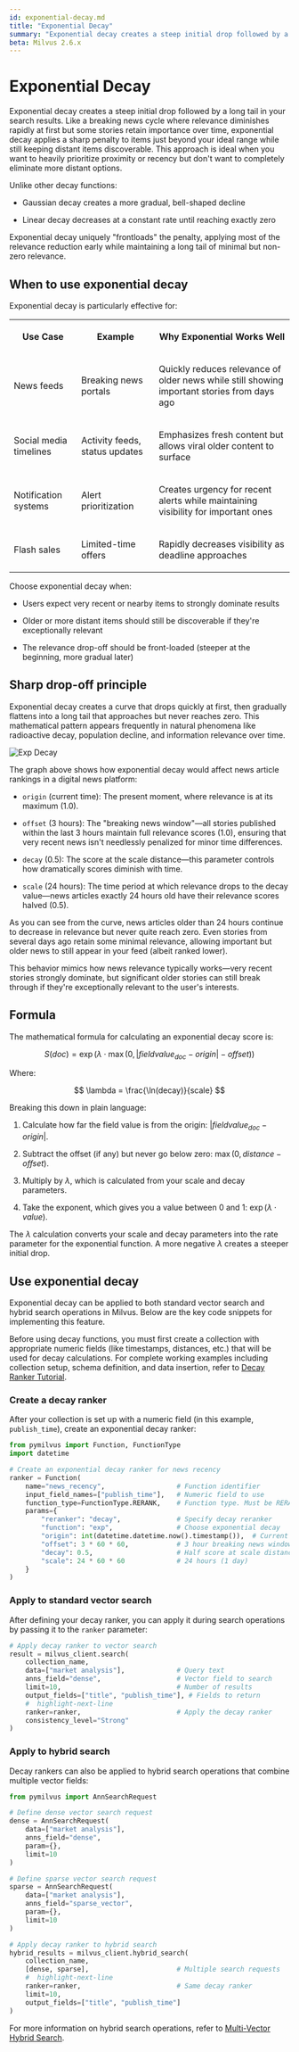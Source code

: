 ```yaml
---
id: exponential-decay.md
title: "Exponential Decay"
summary: "Exponential decay creates a steep initial drop followed by a long tail in your search results. Like a breaking news cycle where relevance diminishes rapidly at first but some stories retain importance over time, exponential decay applies a sharp penalty to items just beyond your ideal range while still keeping distant items discoverable. This approach is ideal when you want to heavily prioritize proximity or recency but don't want to completely eliminate more distant options."
beta: Milvus 2.6.x
---
```


# Exponential Decay

Exponential decay creates a steep initial drop followed by a long tail in your search results. Like a breaking news cycle where relevance diminishes rapidly at first but some stories retain importance over time, exponential decay applies a sharp penalty to items just beyond your ideal range while still keeping distant items discoverable. This approach is ideal when you want to heavily prioritize proximity or recency but don't want to completely eliminate more distant options.

Unlike other decay functions:

- Gaussian decay creates a more gradual, bell-shaped decline

- Linear decay decreases at a constant rate until reaching exactly zero

Exponential decay uniquely "frontloads" the penalty, applying most of the relevance reduction early while maintaining a long tail of minimal but non-zero relevance.

## When to use exponential decay

Exponential decay is particularly effective for:

<table>
   <tr>
     <th><p>Use Case</p></th>
     <th><p>Example</p></th>
     <th><p>Why Exponential Works Well</p></th>
   </tr>
   <tr>
     <td><p>News feeds</p></td>
     <td><p>Breaking news portals</p></td>
     <td><p>Quickly reduces relevance of older news while still showing important stories from days ago</p></td>
   </tr>
   <tr>
     <td><p>Social media timelines</p></td>
     <td><p>Activity feeds, status updates</p></td>
     <td><p>Emphasizes fresh content but allows viral older content to surface</p></td>
   </tr>
   <tr>
     <td><p>Notification systems</p></td>
     <td><p>Alert prioritization</p></td>
     <td><p>Creates urgency for recent alerts while maintaining visibility for important ones</p></td>
   </tr>
   <tr>
     <td><p>Flash sales</p></td>
     <td><p>Limited-time offers</p></td>
     <td><p>Rapidly decreases visibility as deadline approaches</p></td>
   </tr>
</table>

Choose exponential decay when:

- Users expect very recent or nearby items to strongly dominate results

- Older or more distant items should still be discoverable if they're exceptionally relevant

- The relevance drop-off should be front-loaded (steeper at the beginning, more gradual later)

## Sharp drop-off principle

Exponential decay creates a curve that drops quickly at first, then gradually flattens into a long tail that approaches but never reaches zero. This mathematical pattern appears frequently in natural phenomena like radioactive decay, population decline, and information relevance over time.

![Exp Decay](../../../../../assets/exp-decay.png)

The graph above shows how exponential decay would affect news article rankings in a digital news platform:

- `origin` (current time): The present moment, where relevance is at its maximum (1.0).

- `offset` (3 hours): The "breaking news window"—all stories published within the last 3 hours maintain full relevance scores (1.0), ensuring that very recent news isn't needlessly penalized for minor time differences.

- `decay` (0.5): The score at the scale distance—this parameter controls how dramatically scores diminish with time.

- `scale` (24 hours): The time period at which relevance drops to the decay value—news articles exactly 24 hours old have their relevance scores halved (0.5).

As you can see from the curve, news articles older than 24 hours continue to decrease in relevance but never quite reach zero. Even stories from several days ago retain some minimal relevance, allowing important but older news to still appear in your feed (albeit ranked lower).

This behavior mimics how news relevance typically works—very recent stories strongly dominate, but significant older stories can still break through if they're exceptionally relevant to the user's interests.

## Formula

The mathematical formula for calculating an exponential decay score is:

$$
S(doc) = \exp\left( \lambda \cdot \max\left(0, \left|fieldvalue_{doc} - origin\right| - offset \right) \right)
$$

Where:

$$
\lambda = \frac{\ln(decay)}{scale}
$$

Breaking this down in plain language:

1. Calculate how far the field value is from the origin: $|fieldvalue_{doc} - origin|$.

1. Subtract the offset (if any) but never go below zero: $\max(0, distance - offset)$.

1. Multiply by $\lambda$, which is calculated from your scale and decay parameters.

1. Take the exponent, which gives you a value between 0 and 1: $\exp(\lambda \cdot value)$.

The $\lambda$ calculation converts your scale and decay parameters into the rate parameter for the exponential function. A more negative $\lambda$ creates a steeper initial drop.

## Use exponential decay

Exponential decay can be applied to both standard vector search and hybrid search operations in Milvus. Below are the key code snippets for implementing this feature.

<div class="alert note">

Before using decay functions, you must first create a collection with appropriate numeric fields (like timestamps, distances, etc.) that will be used for decay calculations. For complete working examples including collection setup, schema definition, and data insertion, refer to [Decay Ranker Tutorial](tutorial-implement-a-time-based-ranking-in-milvus.md).

</div>

### Create a decay ranker

After your collection is set up with a numeric field (in this example, `publish_time`), create an exponential decay ranker:

```python
from pymilvus import Function, FunctionType
import datetime

# Create an exponential decay ranker for news recency
ranker = Function(
    name="news_recency",                  # Function identifier
    input_field_names=["publish_time"],   # Numeric field to use
    function_type=FunctionType.RERANK,    # Function type. Must be RERANK
    params={
        "reranker": "decay",              # Specify decay reranker
        "function": "exp",                # Choose exponential decay
        "origin": int(datetime.datetime.now().timestamp()),  # Current time
        "offset": 3 * 60 * 60,            # 3 hour breaking news window
        "decay": 0.5,                     # Half score at scale distance
        "scale": 24 * 60 * 60             # 24 hours (1 day)
    }
)
```

### Apply to standard vector search

After defining your decay ranker, you can apply it during search operations by passing it to the `ranker` parameter:

```python
# Apply decay ranker to vector search
result = milvus_client.search(
    collection_name,
    data=["market analysis"],             # Query text
    anns_field="dense",                   # Vector field to search
    limit=10,                             # Number of results
    output_fields=["title", "publish_time"], # Fields to return
    #  highlight-next-line
    ranker=ranker,                        # Apply the decay ranker
    consistency_level="Strong"
)
```

### Apply to hybrid search

Decay rankers can also be applied to hybrid search operations that combine multiple vector fields:

```python
from pymilvus import AnnSearchRequest

# Define dense vector search request
dense = AnnSearchRequest(
    data=["market analysis"],
    anns_field="dense",
    param={},
    limit=10
)

# Define sparse vector search request
sparse = AnnSearchRequest(
    data=["market analysis"],
    anns_field="sparse_vector",
    param={},
    limit=10
)

# Apply decay ranker to hybrid search
hybrid_results = milvus_client.hybrid_search(
    collection_name,
    [dense, sparse],                      # Multiple search requests
    #  highlight-next-line
    ranker=ranker,                        # Same decay ranker
    limit=10,
    output_fields=["title", "publish_time"]
)
```

For more information on hybrid search operations, refer to [Multi-Vector Hybrid Search](multi-vector-search.md).
